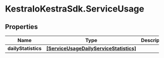 # KestraIoKestraSdk.ServiceUsage

## Properties

Name | Type | Description | Notes
------------ | ------------- | ------------- | -------------
**dailyStatistics** | [**[ServiceUsageDailyServiceStatistics]**](ServiceUsageDailyServiceStatistics.md) |  | [optional] 


